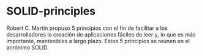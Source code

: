 # SOLID-principles
 Robert C. Martin propuso 5 principios con el fin de facilitar a los desarrolladores la creación de aplicaciones fáciles de leer y, lo que es más importante, mantenibles a largo plazo. Estos 5 principios se reúnen en el acrónimo SOLID.
